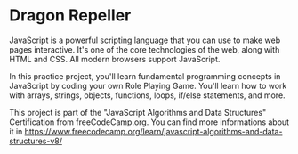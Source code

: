 # Dragon Repeller

JavaScript is a powerful scripting language that you can use to make web pages interactive. It's one of the core technologies of the web, along with HTML and CSS. All modern browsers support JavaScript.

In this practice project, you'll learn fundamental programming concepts in JavaScript by coding your own Role Playing Game. You'll learn how to work with arrays, strings, objects, functions, loops, if/else statements, and more.

This project is part of the "JavaScript Algorithms and Data Structures" Certification from freeCodeCamp.org. You can find more informations about it in https://www.freecodecamp.org/learn/javascript-algorithms-and-data-structures-v8/